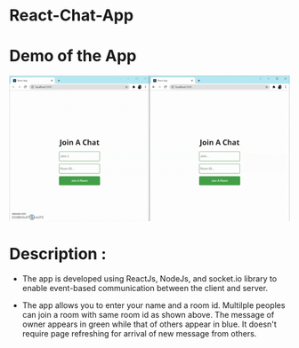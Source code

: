 # React-Chat-App

# Demo of the App
![demo-of-chat-app](https://github.com/amaan1403/React-Chat-App/blob/main/chat%20app%20final.gif)


# Description :

- The app is developed using ReactJs, NodeJs, and socket.io library to enable event-based communication between the client and server.

- The app allows you to enter your name and a room id. Multilple peoples can join a room with same room id as shown above. The message of owner appears in green while that of others appear in blue. It doesn't require page refreshing for arrival of new message from others.
